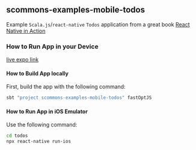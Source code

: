
## scommons-examples-mobile-todos
Example `Scala.js`/`react-native` `Todos` application from a great book
[React Native in Action](https://github.com/dabit3/react-native-in-action)

### How to Run App in your Device

[live expo link](https://expo.io/@viktorpodzigun/todo-app)

#### How to Build App locally

First, build the app with the following command:
```bash
sbt "project scommons-examples-mobile-todos" fastOptJS
```

#### How to Run App in iOS Emulator

Use the following command:
```bash
cd todos
npx react-native run-ios
```
